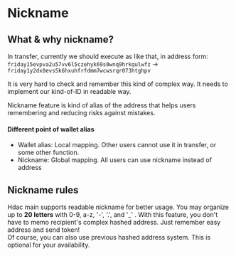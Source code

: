 # Nickname

## What & why nickname?

In transfer, currently we should execute as like that, in address form:  
`friday15evpva2u57vv6l5czehyk69s0wnq9hrkqulwfz` -&gt;  `friday1y2dx0evs5k6hxuhfrfdmm7wcwsrqr073htghpv`

It is very hard to check and remember this kind of complex way. It needs to implement our kind-of-ID in readable way.

Nickname feature is kind of alias of the address that helps users remembering and reducing risks against mistakes.

#### Different point of wallet alias

* Wallet alias: Local mapping. Other users cannot use it in transfer, or some other function.
* Nickname: Global mapping. All users can use nickname instead of address

## Nickname rules

Hdac main supports readable nickname for better usage. You may organize up to **20 letters** with 0-9, a-z, '-', '.', and '\_' . With this feature, you don't have to memo recipient's complex hashed address. Just remember easy address and send token!  
Of course, you can also use previous hashed address system. This is optional for your availability.

